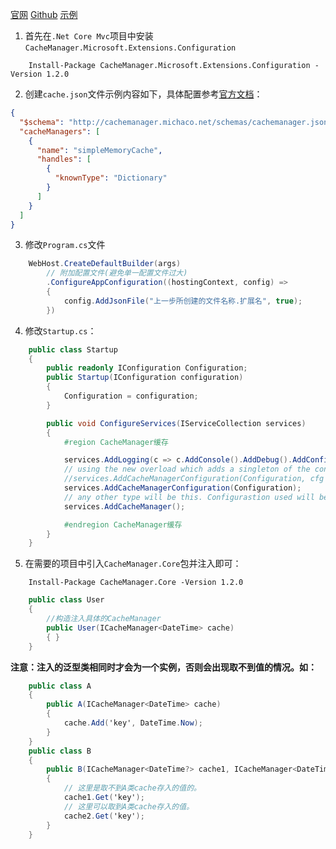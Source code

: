 [官网](http://cachemanager.michaco.net/)
[Github](https://github.com/MichaCo/CacheManager)
[示例](https://github.com/MichaCo/CacheManager/tree/dev/samples)

1. 首先在`.Net Core Mvc`项目中安装`CacheManager.Microsoft.Extensions.Configuration`
```
    Install-Package CacheManager.Microsoft.Extensions.Configuration -Version 1.2.0
```
2. 创建`cache.json`文件示例内容如下，具体配置参考[官方文档](http://cachemanager.michaco.net/documentation/CacheManagerConfiguration#microsoft.extensions.configuration)：
```json
{
  "$schema": "http://cachemanager.michaco.net/schemas/cachemanager.json#",
  "cacheManagers": [
    {
      "name": "simpleMemoryCache",
      "handles": [
        {
          "knownType": "Dictionary"
        }
      ]
    }
  ]
}
```
3. 修改`Program.cs`文件
```csharp
    WebHost.CreateDefaultBuilder(args)
        // 附加配置文件(避免单一配置文件过大)
        .ConfigureAppConfiguration((hostingContext, config) =>
        {
            config.AddJsonFile("上一步所创建的文件名称.扩展名", true);
        })
```
4. 修改`Startup.cs`：
```csharp
    public class Startup
    {
        public readonly IConfiguration Configuration;
        public Startup(IConfiguration configuration)
        {
            Configuration = configuration;
        }

        public void ConfigureServices(IServiceCollection services)
        {
            #region CacheManager缓存

            services.AddLogging(c => c.AddConsole().AddDebug().AddConfiguration(Configuration));
            // using the new overload which adds a singleton of the configuration to services and the configure method to add logging
            //services.AddCacheManagerConfiguration(Configuration, cfg => cfg.WithMicrosoftLogging(services));
            services.AddCacheManagerConfiguration(Configuration);
            // any other type will be this. Configurastion used will be the one defined by AddCacheManagerConfiguration earlier.
            services.AddCacheManager();

            #endregion CacheManager缓存
        }
    }
```
5. 在需要的项目中引入`CacheManager.Core`包并注入即可：
```
    Install-Package CacheManager.Core -Version 1.2.0
```
```csharp
    public class User
    {
        //构造注入具体的CacheManager
        public User(ICacheManager<DateTime> cache)
        { }
    }
```

**注意：注入的泛型类相同时才会为一个实例，否则会出现取不到值的情况。如：**
```csharp
    public class A
    {
        public A(ICacheManager<DateTime> cache)
        { 
            cache.Add('key', DateTime.Now);
        }
    }
    public class B
    {
        public B(ICacheManager<DateTime?> cache1, ICacheManager<DateTime> cache2)
        {
            // 这里是取不到A类cache存入的值的。
            cache1.Get('key');
            // 这里可以取到A类cache存入的值。
            cache2.Get('key');
        }
    }
```